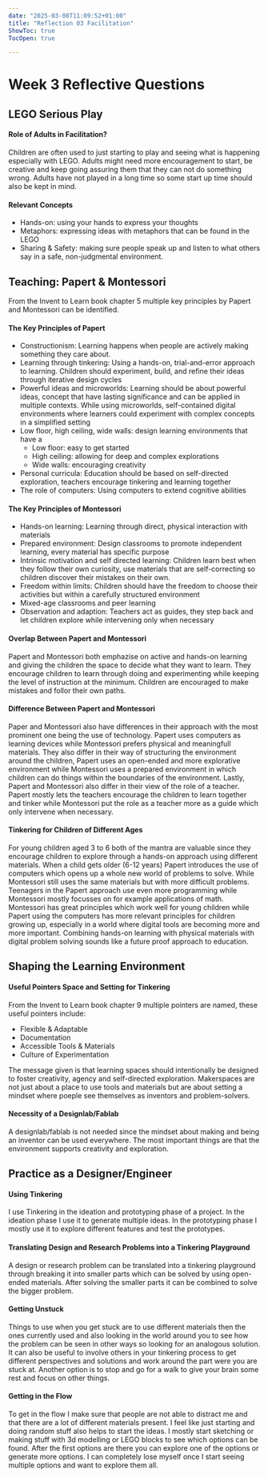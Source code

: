 ```yaml
---
date: "2025-03-08T11:09:52+01:00"
title: "Reflection 03 Facilitation"
ShowToc: true
TocOpen: true

---
```


# Week 3 Reflective Questions

## LEGO Serious Play
#### Role of Adults in Facilitation? 
Children are often used to just starting to play and seeing what is happening especially with LEGO. Adults might need more encouragement to start, be creative and keep going assuring them that they can not do something wrong. Adults have not played in a long time so some start up time should also be kept in mind.

#### Relevant Concepts
- Hands-on: using your hands to express your thoughts
- Metaphors: expressing ideas with metaphors that can be found in the LEGO
- Sharing & Safety: making sure people speak up and listen to what others say in a safe, non-judgmental environment.

## Teaching: Papert & Montessori
From the Invent to Learn book chapter 5 multiple key principles by Papert and Montessori can be identified.
#### The Key Principles of Papert
- Constructionism: Learning happens when people are actively making something they care about.
- Learning through tinkering: Using a hands-on, trial-and-error approach to learning. Children should experiment, build, and refine their ideas through iterative design cycles
- Powerful ideas and microworlds: Learning should be about powerful ideas, concept that have lasting significance and can be applied in multiple contexts. While using microworlds, self-contained digital environments where learners could experiment with complex concepts in a simplified setting
- Low floor, high ceiling, wide walls: design learning environments that have a 
    - Low floor: easy to get started
    - High ceiling: allowing for deep and complex explorations
    - Wide walls: encouraging creativity
- Personal curricula: Education should be based on self-directed exploration, teachers encourage tinkering and learning together
- The role of computers: Using computers to extend cognitive abilities

#### The Key Principles of Montessori
- Hands-on learning: Learning through direct, physical interaction with materials
- Prepared environment: Design classrooms to promote independent learning, every material has specific purpose
- Intrinsic motivation and self directed learning: Children learn best when they follow their own curiosity, use materials that are self-correcting so children discover their mistakes on their own. 
- Freedom within limits: Children should have the freedom to choose their activities but within a carefully structured environment
- Mixed-age classrooms and peer learning
- Observation and adaption: Teachers act as guides, they step back and let children explore while intervening only when necessary

#### Overlap Between Papert and Montessori
Papert and Montessori both emphazise on active and hands-on learning and giving the children the space to decide what they want to learn. They encourage children to learn through doing and experimenting while keeping the level of instruction at the minimum. Children are encouraged to make mistakes and follor their own paths. 

#### Difference Between Papert and Montessori 
Paper and Montessori also have differences in their approach with the most prominent one being the use of technology. Papert uses computers as learning devices while Montessori prefers physical and meaningfull materials. They also differ in their way of structuring the environment around the children, Papert uses an open-ended and more explorative environment while Montessori uses a prepared environment in which children can do things within the boundaries of the environment. Lastly, Papert and Montessori also differ in their view of the role of a teacher. Papert mostly lets the teachers encourage the children to learn together and tinker while Montessori put the role as a teacher more as a guide which only intervene when necessary.

#### Tinkering for Children of Different Ages
For young children aged 3 to 6 both of the mantra are valuable since they encourage children to explore through a hands-on approach using different materials. When a child gets older (6-12 years) Papert introduces the use of computers which opens up a whole new world of problems to solve. While Montessori still uses the same materials but with more difficult problems. Teenagers in the Papert approach use even more programming while Montessori mostly focusses on for example applications of math. Montessori has great principles which work well for young children while Papert using the computers has more relevant principles for children growing up, especially in a world where digital tools are becoming more and more important. Combining hands-on learning with physical materials with digital problem solving sounds like a future proof approach to education.

## Shaping the Learning Environment 
#### Useful Pointers Space and Setting for Tinkering
From the Invent to Learn book chapter 9 multiple pointers are named, these useful pointers include: 
- Flexible & Adaptable
- Documentation
- Accessible Tools & Materials
- Culture of Experimentation

The message given is that learning spaces should intentionally be designed to foster creativity, agency and self-directed exploration. Makerspaces are not just about a place to use tools and materials but are about setting a mindset where poeple see themselves as inventors and problem-solvers.

#### Necessity of a Designlab/Fablab 
A designlab/fablab is not needed since the mindset about making and being an inventor can be used everywhere. The most important things are that the environment supports creativity and exploration.

## Practice as a Designer/Engineer
#### Using Tinkering
I use Tinkering in the ideation and prototyping phase of a project. In the ideation phase I use it to generate multiple ideas. In the prototyping phase I mostly use it to explore different features and test the prototypes.

#### Translating Design and Research Problems into a Tinkering Playground
A design or research problem can be translated into a tinkering playground through breaking it into smaller parts which can be solved by using open-ended materials. After solving the smaller parts it can be combined to solve the bigger problem. 

#### Getting Unstuck
Things to use when you get stuck are to use different materials then the ones currently used and also looking in the world around you to see how the problem can be seen in other ways so looking for an analogous solution. It can also be useful to involve others in your tinkering process to get different perspectives and solutions and work around the part were you are stuck at. Another option is to stop and go for a walk to give your brain some rest and focus on other things. 

#### Getting in the Flow
To get in the flow I make sure that people are not able to distract me and that there are a lot of different materials present. I feel like just starting and doing random stuff also helps to start the ideas. I mostly start sketching or making stuff with 3d modelling or LEGO blocks to see which options can be found. After the first options are there you can explore one of the options or generate more options. I can completely lose myself once I start seeing multiple options and want to explore them all.
